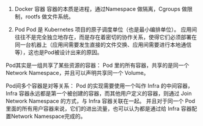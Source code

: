 1. Docker 容器
容器的本质是进程，通过Namespace 做隔离，Cgroups 做限制，rootfs 做文件系统。

2. Pod
Pod 是 Kubernetes 项目的原子调度单位（也是最小编排单位）。
应用间往往不是完全独立地存在，而是存在着密切的协作关系，使得它们必须部署在同一台机器上（应用间需要发生直接的文件交换、应用间需要进行本地通信等），这也是Pod被设计出来的原因。

Pod其实是一组共享了某些资源的容器：
Pod 里的所有容器，共享的是同一个 Network Namespace，并且可以声明共享同一个 Volume。

Pod间多个容器是对等关系：
Pod 的实现需要使用一个叫作 Infra 的中间容器，Infra 容器永远都是第一个被创建的容器，而其他用户定义的容器，则通过 Join Network Namespace 的方式，与 Infra 容器关联在一起。
并且对于同一个 Pod 里面的所有用户容器来说，它们的进出流量，也可以认为都是通过给 Infra 容器配置Network Namespace完成的。



